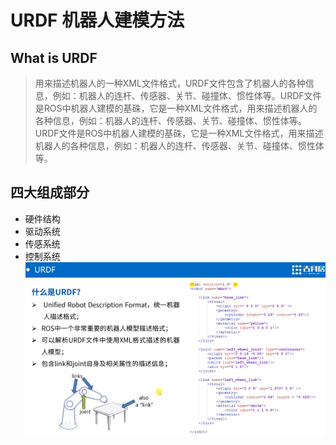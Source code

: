 # URDF 机器人建模方法
## What is URDF
> 用来描述机器人的一种XML文件格式，URDF文件包含了机器人的各种信息，例如：机器人的连杆、传感器、关节、碰撞体、惯性体等。URDF文件是ROS中机器人建模的基硃，它是一种XML文件格式，用来描述机器人的各种信息，例如：机器人的连杆、传感器、关节、碰撞体、惯性体等。URDF文件是ROS中机器人建模的基硃，它是一种XML文件格式，用来描述机器人的各种信息，例如：机器人的连杆、传感器、关节、碰撞体、惯性体等。

## 四大组成部分
- 硬件结构
- 驱动系统
- 传感系统
- 控制系统
![](images/2024-03-16-11-09-25.png)



